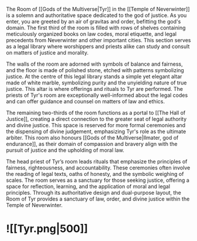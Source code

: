 The Room of [[Gods of the Multiverse|Tyr]] in the [[Temple of Neverwinter]] is a solemn and authoritative space dedicated to the god of justice. As you enter, you are greeted by an air of gravitas and order, befitting the god's domain. The first third of the room is filled with rows of shelves containing meticulously organized books on law codes, moral etiquette, and legal precedents from Neverwinter and other important cities. This section serves as a legal library where worshippers and priests alike can study and consult on matters of justice and morality.

The walls of the room are adorned with symbols of balance and fairness, and the floor is made of polished stone, etched with patterns symbolizing justice. At the centre of this legal library stands a simple yet elegant altar made of white marble, symbolizing purity and the unyielding nature of true justice. This altar is where offerings and rituals to Tyr are performed. The priests of Tyr's room are exceptionally well-informed about the legal codes and can offer guidance and counsel on matters of law and ethics.

The remaining two-thirds of the room functions as a portal to [[The Hall of Justice]], creating a direct connection to the greater seat of legal authority and divine justice. This space is reserved for more formal ceremonies and the dispensing of divine judgement, emphasizing Tyr's role as the ultimate arbiter. This room also honours [[Gods of the Multiverse|Ilmater, god of endurance]], as their domain of compassion and bravery align with the pursuit of justice and the upholding of moral law.

The head priest of Tyr’s room leads rituals that emphasize the principles of fairness, righteousness, and accountability. These ceremonies often involve the reading of legal texts, oaths of honesty, and the symbolic weighing of scales. The room serves as a sanctuary for those seeking justice, offering a space for reflection, learning, and the application of moral and legal principles. Through its authoritative design and dual-purpose layout, the Room of Tyr provides a sanctuary of law, order, and divine justice within the Temple of Neverwinter.
# ![[Tyr.png|500]]